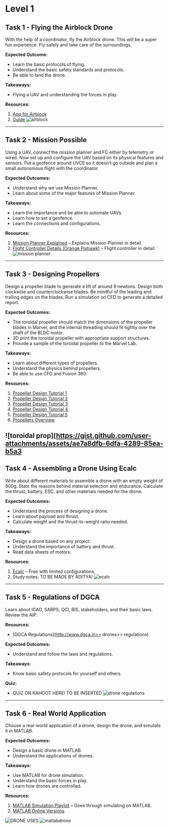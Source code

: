 # Level 1
## Task 1 - Flying the Airblock Drone

With the help of a coordinator, fly the Airblock drone. This will be a super fun experience. Fly safely and take care of the surroundings.

**Expected Outcome:**
- Learn the basic protocols of flying.
- Understand the basic safety standards and protocols.
- Be able to land the drone.

**Takeaways:**
- Flying a UAV and understanding the forces in play.

**Resources:**
1. [App for Airblock](https://play.google.com/store/apps/details?id=cc.makeblock.makeblock&hl=en)
2. [Guide](chrome-extension://efaidnbmnnnibpcajpcglclefindmkaj/https://download.makeblock.com/AirblockAPP-EN.pdf)
![airblock](https://gist.github.com/user-attachments/assets/978bb56c-a58a-4d29-8bf2-4d5cb4829a5d)

---

## Task 2 - Mission Possible

Using a UAV, connect the mission planner and FC either by telemetry or wired. Now set up and configure the UAV based on its physical features and sensors. Put a geofence around UVCE so it doesn't go outside and plan a small autonomous flight with the coordinator.

**Expected Outcomes:**
- Understand why we use Mission Planner.
- Learn about some of the major features of Mission Planner.

**Takeaways:**
- Learn the importance and be able to automate UAVs.
- Learn how to set a geofence.
- Learn the connections and configurations.

**Resources:**
1. [Mission Planner Explained](https://www.youtube.com/watch?v=rui2Trps2yc) – Explains Mission Planner in detail.
2. [Flight Controller Details (Orange Pixhawk)](https://www.youtube.com/watch?v=tIE8IN71UFI) – Flight controller in detail.
   ![mission planner](https://gist.github.com/user-attachments/assets/72846199-9531-4982-ba81-ce0e9d49ad5f)

---

## Task 3 - Designing Propellers

Design a propeller blade to generate a lift of around 9 newtons. Design both clockwise and counterclockwise blades. Be mindful of the leading and trailing edges on the blades. Run a simulation on CFD to generate a detailed report.

**Expected Outcomes:**
- The toroidal propeller should match the dimensions of the propeller blades in Marvel, and the internal threading should fit tightly over the shaft of the BLDC motor.
- 3D print the toroidal propeller with appropriate support structures.
- Provide a sample of the toroidal propeller to the Marvel Lab.

**Takeaways:**
- Learn about different types of propellers.
- Understand the physics behind propellers.
- Be able to use CFD and Fusion 360.

**Resources:**
1. [Propeller Design Tutorial 1](https://www.youtube.com/watch?v=g_Wi_JSmKvI)
2. [Propeller Design Tutorial 2](https://www.youtube.com/watch?v=nS9SfKLdkw4)
3. [Propeller Design Tutorial 3](https://www.youtube.com/watch?v=-rOQBDObyC4)
4. [Propeller Design Tutorial 4](https://www.youtube.com/watch?v=mUMkiXwikw4)
5. [Propeller Design Tutorial 5](https://www.youtube.com/watch?v=UzYHO4tksTc)
6. [Propellers Overview](https://oscarliang.com/propellers/)

![toroidal prop](https://gist.github.com/user-attachments/assets/ae7a8dfb-6dfa-4289-85ea-b5a3
---

## Task 4 - Assembling a Drone Using Ecalc

Write about different materials to assemble a drone with an empty weight of 800g. State the reasons behind material selection and endurance. Calculate the thrust, battery, ESC, and other materials needed for the drone.

**Expected Outcomes:**
- Understand the process of designing a drone.
- Learn about payload and thrust.
- Calculate weight and the thrust-to-weight ratio needed.

**Takeaways:**
- Design a drone based on any project.
- Understand the importance of battery and thrust.
- Read data sheets of motors.

**Resources:**
1. [Ecalc](https://www.ecalc.ch/) – Free with limited configurations.
2. Study notes: TO BE MADE BY ADITYA!
![ecalc](https://gist.github.com/user-attachments/assets/8e7593b1-68bb-4c6a-b41f-70e040286b29)

---

## Task 5 - Regulations of DGCA

Learn about ICAO, SARPS, QCI, BIS, stakeholders, and their basic laws. Review the AIP.

**Resources:**
- [DGCA Regulations](http://www.dgca.in>> drones>> regulations)

**Expected Outcomes:**
- Understand and follow the laws and regulations.

**Takeaways:**
- Know basic safety protocols for yourself and others.

**Quiz:**
- QUIZ ON KAHOOT HERE! TO BE INSERTED
![drone regulations](https://gist.github.com/user-attachments/assets/088d88d6-e3ff-4b63-9713-f303fa6ad6af)


---

## Task 6 - Real World Application

Choose a real-world application of a drone, design the drone, and simulate it in MATLAB.

**Expected Outcomes:**
- Design a basic drone in MATLAB.
- Understand the applications of drones.

**Takeaways:**
- Use MATLAB for drone simulation.
- Understand the basic forces in play.
- Learn how drones are controlled.

**Resources:**
1. [MATLAB Simulation Playlist](https://www.youtube.com/watch?v=hGcGPUqB67Q&list=PLPNM6NzYyzYqMYNc5e4_xip-yEu1jiVrr) – Goes through simulating on MATLAB.
2. [MATLAB Online Versions](https://www.mathworks.com/products/matlab-online/matlab-online-versions.html)

![DRONE USES](https://gist.github.com/user-attachments/assets/597185a6-57ab-4f9a-8482-c75fca98733a)
![matlabdrone](https://gist.github.com/user-attachments/assets/ec56cbf9-efd8-4dee-b5ea-5a3f9a91d0ab)

